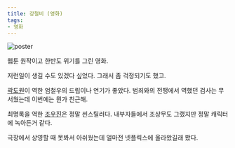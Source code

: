 ```yaml
---
title: 강철비 (영화)
tags:
- 영화
---
```


![poster]

웹툰 원작이고 한반도 위기를 그린 영화.

저런일이 생길 수도 있겠다 싶었다. 그래서 좀 걱정되기도 했고.

[곽도원]이 역한 엄철우의 드립이나 연기가 좋았다.
범죄와의 전쟁에서 역했던 검사는 무서웠는데 이번에는 뭔가 친근해.

최명록을 역한 [조우진]은 정말 씬스틸러다.
내부자들에서 조상무도 그랬지만 정말 캐릭터에 녹아든거 같다.

극장에서 상영할 때 못봐서 아쉬웠는데 얼마전 넷플릭스에 올라왔길래 봤다.

[poster]: https://lh3.googleusercontent.com/nwmRiW0aeCeZIdSi1voO_kIA9NQW7Tss5W1cAp5wE-7M6-o8emfKMidPh3m_xBtTxSXf1UyIs6xnbGnbhC8TUIc4ocskr-7as_kV4Yxy30j1d_ybdiMFniAMqtUZIGvs4QJqcGI0J1cBWS8Js4O3bEDfdxlmD30MaVQ7psrmOcTLXP_XYJjf6UEmBdfLFJ422JaSlM6Xi1JsGEL1rTWJEsB7GpkNf3TSEIJcwaDHJ7PfWeZt8Fig3UVAZp0aNM-auN0bdlf7bVJcnraLzPFOEaLsVts8opNaUEVFYyvDGc2rvycT9QBMK7uFL95DrZbjel7qbwVb7RKyUg13NC1ZCWGse979V1LwO4FxPmEDyEpgPVAbplrqxT4BZZAB0g0aWbX0JjINMO73qlZ3dPuy3ujk4zyJOVdA2OhTrQ3TjCTyYFSoDLtZtaAsvo-cjDmzXBlSrTSCvUrbqW23MaK-ka_HokSGEAFhObJRRz67Qdm1GDaeRzda-vVonj1gfj9hOHuPWe2KJNH2VzH_oSTNa0t_aQw8un84cmsso50C-VzWsdDgm0A07YFNFdiO0EDrKl7TBBruaQWVmy-I7z2JiCWEYI1MPY5JmEYH69Bt=w300-h428-no
[곽도원]: http://movie.daum.net/person/main?personId=102149
[조우진]: http://movie.daum.net/person/main?personId=173155
